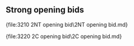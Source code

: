 ## <a name="Strong_opening_bids"> Strong opening bids

{file:3210 2NT opening bid\2NT opening bid.md}

{file:3220 2C opening bid\2C opening bid.md}
